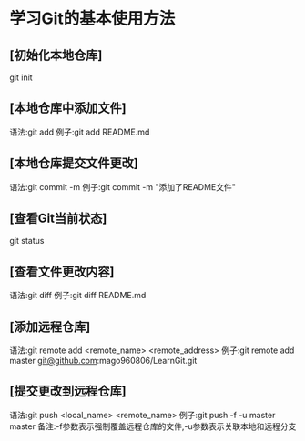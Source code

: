 # 学习Git的基本使用方法
## [初始化本地仓库]
git init
## [本地仓库中添加文件]
语法:git add <file>
例子:git add README.md
## [本地仓库提交文件更改]
语法:git commit -m <message>
例子:git commit -m "添加了README文件"
## [查看Git当前状态]
git status
## [查看文件更改内容]
语法:git diff <file>
例子:git diff README.md
## [添加远程仓库]
语法:git remote add <remote_name> <remote_address>
例子:git remote add master git@github.com:mago960806/LearnGit.git
## [提交更改到远程仓库]
语法:git push <local_name> <remote_name>
例子:git push -f -u master master
备注:-f参数表示强制覆盖远程仓库的文件,-u参数表示关联本地和远程分支